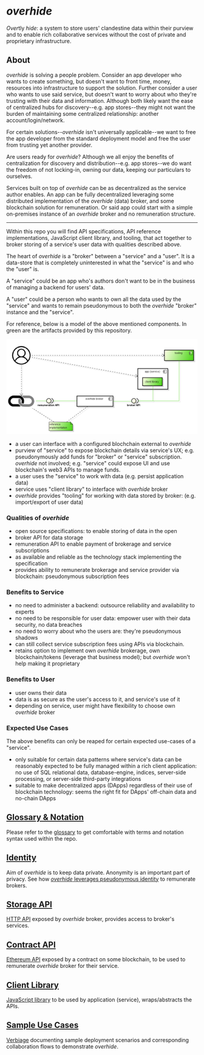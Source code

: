 # *overhide*  

*Over*tly *hide*: a system to store users' clandestine data within their purview and to enable rich collaborative services without the cost of private and proprietary infrastructure.

## About

*overhide* is solving a people problem.  Consider an app developer who wants to create something, but doesn't want to front time, money, resources into infrastructure to support the solution.  Further consider a user who wants to use said service, but doesn't want to worry about who they're trusting with their data and information.  Although both likely want the ease of centralized hubs for discovery--e.g. app stores--they might not want the burden of maintaining some centralized relationship: another account/login/network.

For certain solutions--*overhide* isn't universally applicable--we want to free the app developer from the standard deployment model and free the user from trusting yet another provider.

Are users ready for *overhide*?  Although we all enjoy the benefits of centralization for discovery and distribution--e.g. app stores--we do want the freedom of not locking-in, owning our data, keeping our particulars to ourselves.  

Services built on top of *overhide* can be as decentralized as the service author enables.  An app can be fully decentralized leveraging some distributed implementation of the *overhide* (data) broker, and some blockchain solution for remuneration.  Or said app could start with a simple on-premises instance of an *overhide* broker and no remuneration structure.

---

Within this repo you will find API specifications, API reference implementations, JavaScript client library, and tooling, that act together to broker storing of a service's user data with qualities described above.

The heart of *overhide* is a "broker" between a "service" and a "user".  It is a data-store that is completely uninterested in what the "service" is and who the "user" is.

A "service" could be an app who's authors don't want to be in the business of managing a backend for users' data.

A "user" could be a person who wants to own all the data used by the "service" and wants to remain pseudonymous to both the *overhide* "broker" instance and the "service".

For reference, below is a model of the above mentioned components.  In green are the artifacts provided by this repository.

![components](docs/provided.png)

* a user can interface with a configured blochchain external to *overhide*
* purview of "service" to expose blockchain details via service's UX; e.g. pseudonymously add funds for "broker" or "service" subscription.  *overhide* not involved; e.g. "service" could expose UI and use blockchain's web3 APIs to manage funds.
* a user uses the "service" to work with data (e.g. persist application data)
* service uses "client library" to interface with *overhide* broker
* *overhide* provides "tooling" for working with data stored by broker: (e.g. import/export of user data)

### Qualities of *overhide*

* open source specifications: to enable storing of data in the open
 * broker API for data storage
 * remuneration API to enable payment of brokerage and service subscriptions
* as available and reliable as the technology stack implementing the specification
* provides ability to remunerate brokerage and service provider via blockchain: pseudonymous subscription fees

### Benefits to Service

* no need to administer a backend: outsource reliability and availability to experts
* no need to be responsible for user data: empower user with their data security, no data breaches
* no need to worry about who the users are: they're pseudonymous shadows
* can still collect service subscription fees using APIs via blockchain.
* retains option to implement own *overhide* brokerage, own blockchain/tokens (leverage that business model); but *overhide* won't help making it proprietary

### Benefits to User

* user owns their data
* data is as secure as the user's access to it, and service's use of it
* depending on service, user might have flexibility to choose own *overhide* broker

### Expected Use Cases

The above benefits can only be reaped for certain expected use-cases of a "service".

* only suitable for certain data patterns where service's data can be reasonably expected to be fully managed within a rich client application: no use of SQL relational data, database-engine, indices, server-side processing, or server-side third-party integrations
* suitable to make decentralized apps (DApps) regardless of their use of blockchain technology: seems the right fit for DApps' off-chain data and no-chain DApps

## [Glossary & Notation](docs/glossary.md)

Please refer to the [glossary](docs/glossary.md) to get comfortable with terms and notation syntax used within the repo.

## [Identity](docs/identity.md)

Aim of *overhide* is to keep data private.  Anonymity is an important part of privacy.  See how [*overhide* leverages pseudonymous identity](docs/identity.md) to remunerate brokers.

## [Storage API](docs/storage-api/index.md)

[HTTP API](docs/storage-api/index.md) exposed by *overhide* broker, provides access to broker's services.

## [Contract API](docs/contract-api/index.md)

[Ethereum API](docs/contract-api/index.md) exposed by a contract on some blockchain, to be used to remunerate *overhide* broker for their service.

## [Client Library](docs/client-lib/index.md)

[JavaScript library](docs/client-lib/index.md) to be used by application (service), wraps/abstracts the APIs.

## [Sample Use Cases](docs/use-cases/index.md)

[Verbiage](docs/use-cases/index.md) documenting sample deployment scenarios and corresponding collaboration flows to demonstrate *overhide*.
